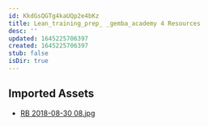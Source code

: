 ```yaml
---
id: KkdGsQGTg4kaUQp2e4bKz
title: Lean_training_prep_ _gemba_academy 4 Resources
desc: ''
updated: 1645225706397
created: 1645225706397
stub: false
isDir: true
---
```

## Imported Assets
- [RB 2018-08-30 08.jpg](/assets/rb-2018-08-30-08.jpg)
